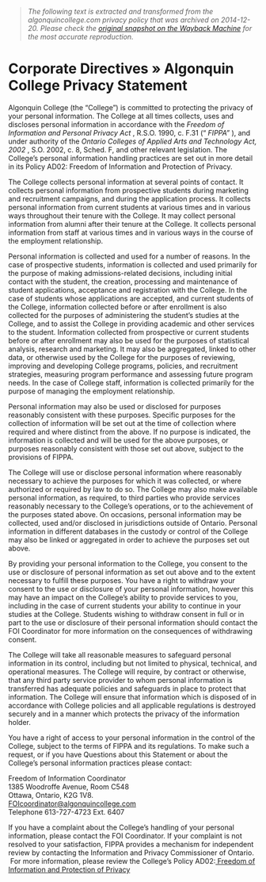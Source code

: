 > *The following text is extracted and transformed from the algonquincollege.com privacy policy that was archived on 2014-12-20. Please check the [original snapshot on the Wayback Machine](https://web.archive.org/web/20141220073645id_/http%3A//www.algonquincollege.com/directives/privacy) for the most accurate reproduction.*

# Corporate Directives » Algonquin College Privacy Statement

Algonquin College (the “College”) is committed to protecting the privacy of your personal information. The College at all times collects, uses and discloses personal information in accordance with the _Freedom of Information and Personal Privacy Act_ , R.S.O. 1990, c. F.31 (“ _FIPPA”_ ), and under authority of the _Ontario Colleges of Applied Arts and Technology Act, 2002_ , S.O. 2002, c. 8, Sched. F, and other relevant legislation. The College’s personal information handling practices are set out in more detail in its Policy AD02: Freedom of Information and Protection of Privacy.

The College collects personal information at several points of contact. It collects personal information from prospective students during marketing and recruitment campaigns, and during the application process. It collects personal information from current students at various times and in various ways throughout their tenure with the College. It may collect personal information from alumni after their tenure at the College. It collects personal information from staff at various times and in various ways in the course of the employment relationship.

Personal information is collected and used for a number of reasons. In the case of prospective students, information is collected and used primarily for the purpose of making admissions-related decisions, including initial contact with the student, the creation, processing and maintenance of student applications, acceptance and registration with the College. In the case of students whose applications are accepted, and current students of the College, information collected before or after enrollment is also collected for the purposes of administering the student’s studies at the College, and to assist the College in providing academic and other services to the student. Information collected from prospective or current students before or after enrollment may also be used for the purposes of statistical analysis, research and marketing. It may also be aggregated, linked to other data, or otherwise used by the College for the purposes of reviewing, improving and developing College programs, policies, and recruitment strategies, measuring program performance and assessing future program needs. In the case of College staff, information is collected primarily for the purpose of managing the employment relationship.

Personal information may also be used or disclosed for purposes reasonably consistent with these purposes. Specific purposes for the collection of information will be set out at the time of collection where required and where distinct from the above. If no purpose is indicated, the information is collected and will be used for the above purposes, or purposes reasonably consistent with those set out above, subject to the provisions of FIPPA.

The College will use or disclose personal information where reasonably necessary to achieve the purposes for which it was collected, or where authorized or required by law to do so. The College may also make available personal information, as required, to third parties who provide services reasonably necessary to the College’s operations, or to the achievement of the purposes stated above. On occasions, personal information may be collected, used and/or disclosed in jurisdictions outside of Ontario. Personal information in different databases in the custody or control of the College may also be linked or aggregated in order to achieve the purposes set out above.

By providing your personal information to the College, you consent to the use or disclosure of personal information as set out above and to the extent necessary to fulfill these purposes. You have a right to withdraw your consent to the use or disclosure of your personal information, however this may have an impact on the College’s ability to provide services to you, including in the case of current students your ability to continue in your studies at the College. Students wishing to withdraw consent in full or in part to the use or disclosure of their personal information should contact the FOI Coordinator for more information on the consequences of withdrawing consent.

The College will take all reasonable measures to safeguard personal information in its control, including but not limited to physical, technical, and operational measures. The College will require, by contract or otherwise, that any third party service provider to whom personal information is transferred has adequate policies and safeguards in place to protect that information. The College will ensure that information which is disposed of in accordance with College policies and all applicable regulations is destroyed securely and in a manner which protects the privacy of the information holder.

You have a right of access to your personal information in the control of the College, subject to the terms of FIPPA and its regulations. To make such a request, or if you have Questions about this Statement or about the College’s personal information practices please contact:

Freedom of Information Coordinator  
1385 Woodroffe Avenue, Room C548  
Ottawa, Ontario, K2G 1V8.  
[FOIcoordinator@algonquincollege.com](mailto:FOIcoordinator@algonquincollege.com)  
Telephone 613-727-4723 Ext. 6407

If you have a complaint about the College’s handling of your personal information, please contact the FOI Coordinator. If your complaint is not resolved to your satisfaction, FIPPA provides a mechanism for independent review by contacting the Information and Privacy Commissioner of Ontario.  For more information, please review the College’s Policy AD02:[ Freedom of Information and Protection of Privacy](http://www2.algonquincollege.com/directives/policy/compliance-with-ontario%e2%80%99s-freedom-of-information-and-protection-of-privacy-act/)

